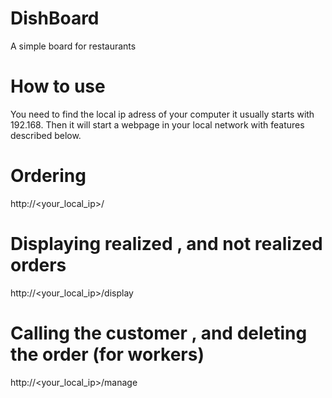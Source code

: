 # DishBoard
 A simple board for restaurants
# How to use
 You need to find the local ip adress of your computer it usually starts with 192.168. Then it will start a webpage in your local network with features described below.
# Ordering
 http://<your_local_ip>/
# Displaying realized , and not realized orders
 http://<your_local_ip>/display
# Calling the customer , and deleting the order (for workers)
 http://<your_local_ip>/manage